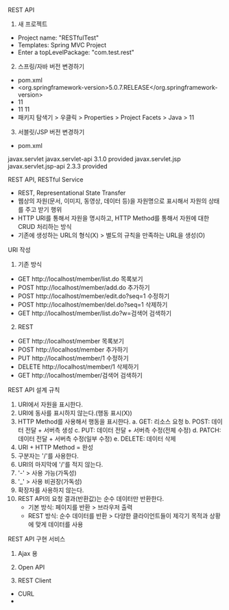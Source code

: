 REST API


1. 새 프로젝트
- Project name: "RESTfulTest"
- Templates: Spring MVC Project
- Enter a topLevelPackage: "com.test.rest"


2. 스프링/자바 버전 변경하기
- pom.xml
- <org.springframework-version>5.0.7.RELEASE</org.springframework-version>
- <java-version>11</java-version>
- <source>11</source>
  <target>11</target>
- 패키지 탐색기 > 우클릭 > Properties > Project Facets > Java > 11


3. 서블릿/JSP 버전 변경하기
- pom.xml
<dependency>
	<groupId>javax.servlet</groupId>
	<artifactId>javax.servlet-api</artifactId>
	<version>3.1.0</version>
	<scope>provided</scope>
</dependency>
<dependency>
	<groupId>javax.servlet.jsp</groupId>
	<artifactId>javax.servlet.jsp-api</artifactId>
	<version>2.3.3</version>
	<scope>provided</scope>
</dependency>





REST API, RESTful Service
- REST, Representational State Transfer
- 웹상의 자원(문서, 이미지, 동영상, 데이터 등)을 자원명으로 표시해서 자원의 상태를 주고 받기 행위
- HTTP URI를 통해서 자원을 명시하고, HTTP Method를 통해서 자원에 대한 CRUD 처리하는 방식
- 기존에 생성하는 URL의 형식(X) > 별도의 규칙을 만족하는 URL을 생성(O)

URI 작성
1. 기존 방식
- GET	 http://localhost/member/list.do		목록보기
- POST	 http://localhost/member/add.do			추가하기
- POST	 http://localhost/member/edit.do?seq=1	수정하기
- POST	 http://localhost/member/del.do?seq=1	삭제하기
- GET	 http://localhost/member/list.do?w=검색어 검색하기

2. REST
- GET 	 http://localhost/member				목록보기
- POST	 http://localhost/member				추가하기
- PUT	 http://localhost/member/1				수정하기
- DELETE http://localhost/member/1				삭제하기
- GET	 http://localhost/member/검색어			검색하기

REST API 설계 규칙
1. URI에서 자원을 표시한다.
2. URI에 동사를 표시하지 않는다.(행동 표시(X))
3. HTTP Method를 사용해서 행동을 표시한다.
	a. GET: 	리소스 요청
	b. POST: 	데이터 전달 + 서버측 생성
	c. PUT: 	데이터 전달 + 서버측 수정(전체 수정)
	d. PATCH: 	데이터 전달 + 서버측 수정(일부 수정)
	e. DELETE: 	데이터 삭제
4. URI + HTTP Method = 완성
5. 구분자는 '/'를 사용한다.
6. URI의 마지막에 '/'를 적지 않는다.
7. '-' > 사용 가능(가독성)
8. '_' > 사용 비권장(가독성)
9. 확장자를 사용하지 않는다.
10. REST API의 요청 결과(반환값)는 순수 데이터만 반환한다.
	- 기본 방식: 페이지를 반환 > 브라우저 출력
	- REST 방식: 순수 데이터를 반환 > 다양한 클라이언트들이 제각기 목적과 상황에 맞게 데이터를 사용



REST API 구현 서비스
1. Ajax 용
2. Open API 


11. REST Client
- CURL
- 












